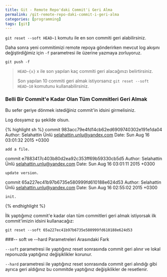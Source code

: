 ```yaml
---
title: Git - Remote Repo'daki Commit'i Geri Alma
permalink: /git-remote-repo-daki-commit-i-geri-alma
categories: [programming]
tags: [git]
---
```




`git reset --soft HEAD~1` komutu ile en son commiti geri alabilirsiniz.

Daha sonra yeni commitimizi remote repoya gönderirken mevcut log akışını değiştirdiğimiz için `-f` parametresi ile üzerine yazmaya zorluyoruz.

`git push -f`

> `HEAD~{x}` x ile son yapılan kaç commiti geri alacağınızı belirtirsiniz.
>
> Son yapılan 10 commiti geri almak istiyorsanız `git reset --soft HEAD~10` komutunu kullanabilirsiniz.

### Belli Bir Commit'e Kadar Olan Tüm Commitleri Geri Almak

Bu sefer geriye dönmek istediğiniz commit'in idsini girmelisiniz.

Log dosyamız şu şekilde olsun.

{% highlight sh %}
commit 983acc79e4fd14cb62ed6909740302e191e1da04
Author: Selahattin Ünlü <selahattin.unlu@yandex.com>
Date:   Sun Aug 16 03:01:32 2015 +0300

    add a file.

commit e7883417c403b80d2ea92c353ff69b59330cb5d5
Author: Selahattin Ünlü <selahattin.unlu@yandex.com>
Date:   Sun Aug 16 03:01:11 2015 +0300

    update version.

commit 65a227ec41b97b6735e580999fd610188e624d53
Author: Selahattin Ünlü <selahattin.unlu@yandex.com>
Date:   Sun Aug 16 02:55:02 2015 +0300

    init.
{% endhighlight %}

İlk yaptığımız commit'e kadar olan tüm commitleri geri almak istiyorsak ilk commit'imizin idsini kullanacağız:

`git reset --soft 65a227ec41b97b6735e580999fd610188e624d53`

###-- soft ve --hard Parametreleri Arasındaki Fark

`--soft` parametresi ile yaptığınız reset sonrasında commit geri alınır ve lokal reponuzda yaptığınız değişiklikler korunur. 

`--hard` parametresi ile yaptığınız reset sonrasında commit geri alındığı gibi ayrıca geri aldığınız bu commitde yaptığınız değişiklikler de resetlenir.
